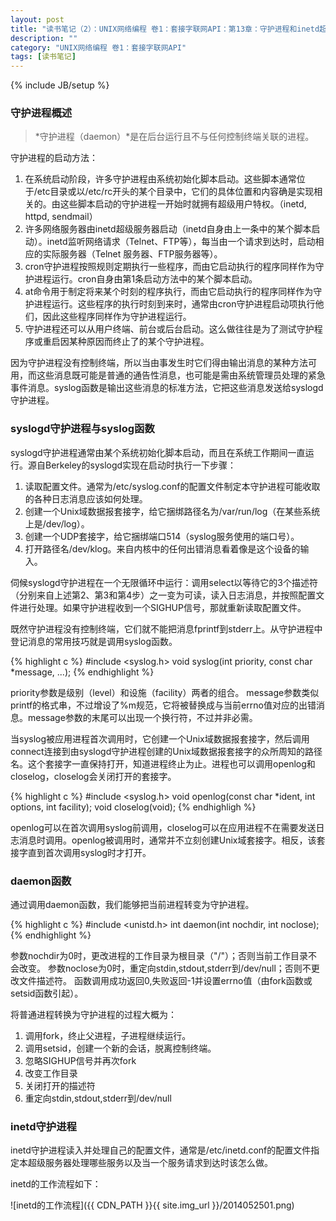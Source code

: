 ```yaml
---
layout: post
title: "读书笔记（2）：UNIX网络编程 卷1：套接字联网API：第13章：守护进程和inetd超级服务器"
description: ""
category: "UNIX网络编程 卷1：套接字联网API"
tags: [读书笔记]
---
```

{% include JB/setup %}

### 守护进程概述

>*守护进程（daemon）*是在后台运行且不与任何控制终端关联的进程。

守护进程的启动方法：

1. 在系统启动阶段，许多守护进程由系统初始化脚本启动。这些脚本通常位于/etc目录或以/etc/rc开头的某个目录中，它们的具体位置和内容确是实现相关的。由这些脚本启动的守护进程一开始时就拥有超级用户特权。（inetd, httpd, sendmail）
2. 许多网络服务器由inetd超级服务器启动（inetd自身由上一条中的某个脚本启动）。inetd监听网络请求（Telnet、FTP等），每当由一个请求到达时，启动相应的实际服务器（Telnet 服务器、FTP服务器等）。
3. cron守护进程按照规则定期执行一些程序，而由它启动执行的程序同样作为守护进程运行。cron自身由第1条启动方法中的某个脚本启动。
4. at命令用于制定将来某个时刻的程序执行，而由它启动执行的程序同样作为守护进程运行。这些程序的执行时刻到来时，通常由cron守护进程启动项执行他们，因此这些程序同样作为守护进程运行。
5. 守护进程还可以从用户终端、前台或后台启动。这么做往往是为了测试守护程序或重启因某种原因而终止了的某个守护进程。

因为守护进程没有控制终端，所以当由事发生时它们得由输出消息的某种方法可用，而这些消息既可能是普通的通告性消息，也可能是需由系统管理员处理的紧急事件消息。syslog函数是输出这些消息的标准方法，它把这些消息发送给syslogd守护进程。

<!--excerpt-->

### syslogd守护进程与syslog函数

syslogd守护进程通常由某个系统初始化脚本启动，而且在系统工作期间一直运行。源自Berkeley的syslogd实现在启动时执行一下步骤：

1. 读取配置文件。通常为/etc/syslog.conf的配置文件制定本守护进程可能收取的各种日志消息应该如何处理。
2. 创建一个Unix域数据报套接字，给它捆绑路径名为/var/run/log（在某些系统上是/dev/log）。
3. 创建一个UDP套接字，给它捆绑端口514（syslog服务使用的端口号）。
4. 打开路径名/dev/klog。来自内核中的任何出错消息看着像是这个设备的输入。

伺候syslogd守护进程在一个无限循环中运行：调用select以等待它的3个描述符（分别来自上述第2、第3和第4步）之一变为可读，读入日志消息，并按照配置文件进行处理。如果守护进程收到一个SIGHUP信号，那就重新读取配置文件。

既然守护进程没有控制终端，它们就不能把消息fprintf到stderr上。从守护进程中登记消息的常用技巧就是调用syslog函数。

{% highlight c %}
#include <syslog.h>
void syslog(int priority, const char *message, ...);
{% endhighlight %}

priority参数是级别（level）和设施（facility）两者的组合。
message参数类似printf的格式串，不过增设了%m规范，它将被替换成与当前errno值对应的出错消息。message参数的末尾可以出现一个换行符，不过并非必需。

当syslog被应用进程首次调用时，它创建一个Unix域数据报套接字，然后调用connect连接到由syslogd守护进程创建的Unix域数据报套接字的众所周知的路径名。这个套接字一直保持打开，知道进程终止为止。进程也可以调用openlog和closelog，closelog会关闭打开的套接字。

{% highlight c %}
#include <syslog.h>
void openlog(const char *ident, int options, int facility);
void closelog(void);
{% endhighligh %}

openlog可以在首次调用syslog前调用，closelog可以在应用进程不在需要发送日志消息时调用。openlog被调用时，通常并不立刻创建Unix域套接字。相反，该套接字直到首次调用syslog时才打开。

### daemon函数

通过调用daemon函数，我们能够把当前进程转变为守护进程。

{% highlight c %}
#include <unistd.h>
int daemon(int nochdir, int noclose);
{% endhighlight %}

参数nochdir为0时，更改进程的工作目录为根目录（"/"）；否则当前工作目录不会改变。
参数noclose为0时，重定向stdin,stdout,stderr到/dev/null；否则不更改文件描述符。
函数调用成功返回0,失败返回-1并设置errno值（由fork函数或setsid函数引起）。

将普通进程转换为守护进程的过程大概为：

1. 调用fork，终止父进程，子进程继续运行。
2. 调用setsid，创建一个新的会话，脱离控制终端。
3. 忽略SIGHUP信号并再次fork
4. 改变工作目录
5. 关闭打开的描述符
6. 重定向stdin,stdout,stderr到/dev/null

### inetd守护进程

inetd守护进程读入并处理自己的配置文件，通常是/etc/inetd.conf的配置文件指定本超级服务器处理哪些服务以及当一个服务请求到达时该怎么做。

inetd的工作流程如下：

![inetd的工作流程]({{ CDN_PATH }}{{ site.img_url }}/2014052501.png)